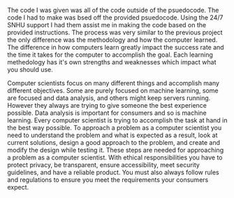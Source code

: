 The code I was given was all of the code outside of the psuedocode. The code I had to make was bsed off the provided psuedocode.
Using the 24/7 SNHU support I had them assist me in making the code based on the provided instructions. The process was very similar to the previous project
the only difference was the methodology and how the computer learned. The difference in how computers learn greatly impact the success rate and the time
it takes for the computer to accomplish the goal. Each learning methedology has it's own strengths and weaknesses which impact what you should use. 

Computer scientists focus on many different things and accomplish many different objectives. Some are purely focused on machine learning, some are focused 
and data analysis, and others might keep servers running. However they always are trying to give someone the best experience possible. Data analysis 
is important for consumers and so is machine learning. Every computer scientist is trying to accomplish the task at hand in the best way possible.
To approach a problem as a computer scientist you need to understand the problem and what is expected as a result, look at current solutions,
design a good approach to the problem, and create and modify the design while testing it. These steps are needed for approaching a problem 
as a computer scientist. With ethical responsibilities you have to protect privacy, be transparent, ensure accessibility, meet security guidelines,
and have a reliable product. You must also always follow rules and regulations to ensure you meet the requirements your consumers expect. 
